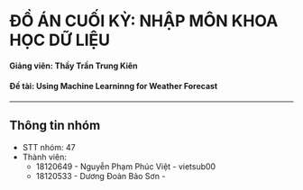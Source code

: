 # ĐỒ ÁN CUỐI KỲ: NHẬP MÔN KHOA HỌC DỮ LIỆU

#### Giảng viên: Thầy Trần Trung Kiên
#### Đề tài: Using Machine Learninng for Weather Forecast
---
## Thông tin nhóm

- STT nhóm: 47
- Thành viên: 
    + 18120649 - Nguyễn Phạm Phúc Việt - vietsub00
    + 18120533 - Dương Đoàn Bảo Sơn - 

